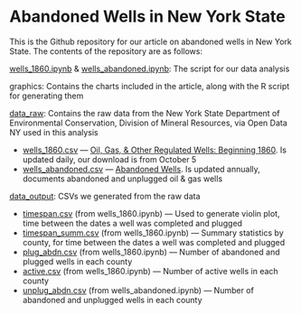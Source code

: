 # Abandoned Wells in New York State

This is the Github repository for our article on abandoned wells in New York State. The contents of the repository are as follows:

[wells_1860.ipynb](https://github.com/ilenapeng/wells/blob/main/wells_1860.ipynb) & [wells_abandoned.ipynb](https://github.com/ilenapeng/wells/blob/main/wells_abandoned.ipynb): The script for our data analysis

graphics: Contains the charts included in the article, along with the R script for generating them

[data_raw](https://github.com/ilenapeng/wells/tree/main/data_raw): Contains the raw data from the New York State Department of Environmental Conservation, Division of Mineral Resources, via Open Data NY used in this analysis

* [wells_1860.csv](https://github.com/ilenapeng/wells/blob/main/data_raw/wells_1860.csv) — [Oil, Gas, & Other Regulated Wells: Beginning 1860](https://data.ny.gov/Energy-Environment/Oil-Gas-Other-Regulated-Wells-Beginning-1860/szye-wmt3). Is updated daily, our download is from October 5 
* [wells_abandoned.csv](https://github.com/ilenapeng/wells/blob/main/data_raw/wells_abandoned.csv) —  [Abandoned Wells](https://data.ny.gov/Energy-Environment/Abandoned-Wells/vgue-bamz). Is updated annually, documents abandoned and unplugged oil & gas wells 

[data_output](https://github.com/ilenapeng/wells/tree/main/data_output): CSVs we generated from the raw data
* [timespan.csv](https://github.com/ilenapeng/wells/blob/main/data_output/timespan.csv) (from wells_1860.ipynb) — Used to generate violin plot, time between the dates a well was completed and plugged
* [timespan_summ.csv](https://github.com/ilenapeng/wells/blob/main/data_output/timespan_summ.csv) (from wells_1860.ipynb) — Summary statistics by county, for time between the dates a well was completed and plugged
* [plug_abdn.csv](https://github.com/ilenapeng/wells/blob/main/data_output/plug_abdn.csv) (from wells_1860.ipynb) — Number of abandoned and plugged wells in each county
* [active.csv](https://github.com/ilenapeng/wells/blob/main/data_output/active.csv) (from wells_1860.ipynb) — Number of active wells in each county
* [unplug_abdn.csv](https://github.com/ilenapeng/wells/blob/main/data_output/unplug_abdn.csv) (from wells_abandoned.ipynb) — Number of abandoned and unplugged wells in each county
